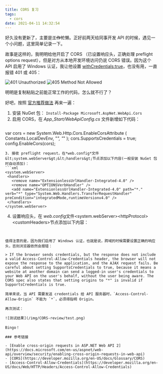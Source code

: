 ```yaml
---
title: CORS 复习
tags:
  - cors
date: 2021-04-11 14:32:54
---
```


好久没有更新了，主要是~~工作忙~~懒。正好前两天给同事开发 API 的时候，遇见一个小问题，这里简单记录一下。

故事是这样的，我明明给他开启了 CORS （已设置响应头，正确处理 preflight options request），但是对方从本地开发环境访问仍说 CORS 错误。因为这个 API 启用了 Windows 认证，我让他设置 [withCredentials:true](https://developer.mozilla.org/en-US/docs/Web/API/XMLHttpRequest/withCredentials)，也没有用，一直报错 401 或 405：

![401 Unauthorized](/img/CORS-review/401_unauthorized.jpg)
![405 Method Not Allowed](/img/CORS-review/405_method_not_allowed.jpg)

明明是复制粘贴之前能正常工作的代码，怎么就不行了？

好吧，按照 [官方推荐做法](https://docs.microsoft.com/en-us/aspnet/web-api/overview/security/enabling-cross-origin-requests-in-web-api) 再来一遍：

1. 安装 NuGet 包： `Install-Package Microsoft.AspNet.WebApi.Cors`
2. 启用 CORS，在 *App_Start/WebApiConfig.cs* 文件新增如下代码：
   ```cs
  var cors = new System.Web.Http.Cors.EnableCorsAttribute
    (
        Constants.LocalDevEnv,
        "*",
        "*"
    );
  cors.SupportsCredentials = true;
  config.EnableCors(cors);
   ```
3. 接收 preflight request，在*web.config*文件&lt;system.webServer&gt;&lt;handlers&gt;节点添加以下内容(一般安装 NuGet 包时自动添加)：
   ```xml
  <system.webServer>
    <handlers>
      <remove name="ExtensionlessUrlHandler-Integrated-4.0" />
      <remove name="OPTIONSVerbHandler" />
      <add name="ExtensionlessUrlHandler-Integrated-4.0" path="*." verb="*" type="System.Web.Handlers.TransferRequestHandler" preCondition="integratedMode,runtimeVersionv4.0" />
    </handlers>
  </system.webServer>
   ```
4. 设置响应头，在 *web.config*文件&lt;system.webServer&gt;&lt;httpProtocol&gt;&lt;customHeaders&gt;节点添加以下内容：
   ```xml
  <add name="Access-Control-Allow-Origin" value="http://localhost:3000" />  <!-- set the origin specifically-->
  <add name="Access-Control-Allow-Headers" value="*" />
  <add name="Access-Control-Allow-Methods" value="*" />
  <add name="Access-Control-Allow-Credentials" value="true" />
   ```

值得注意的是，因为我们启用了 Windows 认证，也就是说，跨域的时候需要设置正确的响应头，否则浏览器依然会报错：

> If the browser sends credentials, but the response does not include a valid Access-Control-Allow-Credentials header, the browser will not expose the response to the application, and the AJAX request fails. Be careful about setting SupportsCredentials to true, because it means a website at another domain can send a logged-in user's credentials to your Web API on the user's behalf, without the user being aware. The CORS spec also states that setting origins to "*" is invalid if SupportsCredentials is true.

简单来说，当 API 需要发送 credentials 给 API 服务器时，`Access-Control-Allow-Origin` 不能为 `*`，必须得指明 Origin。

再次测试：

![测试结果](/img/CORS-review/test.png)

Bingo！

### 参考链接

- [Enable cross-origin requests in ASP.NET Web API 2](https://docs.microsoft.com/en-us/aspnet/web-api/overview/security/enabling-cross-origin-requests-in-web-api)
- [CORS](https://developer.mozilla.org/en-US/docs/Glossary/CORS)
- [Access-Control-Allow-Credentials](https://developer.mozilla.org/en-US/docs/Web/HTTP/Headers/Access-Control-Allow-Credentials)
